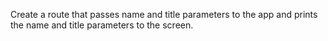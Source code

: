 Create a route that passes name and title parameters to the app and prints the name and title parameters to the screen.
